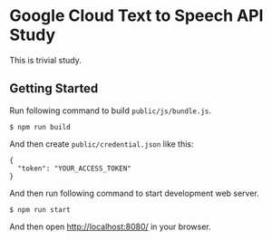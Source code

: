 # Google Cloud Text to Speech API Study

This is trivial study.

## Getting Started

Run following command to build `public/js/bundle.js`.

```
$ npm run build
```

And then create `public/credential.json` like this:

```
{
  "token": "YOUR_ACCESS_TOKEN"
}
```

And then run following command to start development web server.

```
$ npm run start
```

And then open <http://localhost:8080/> in your browser.
